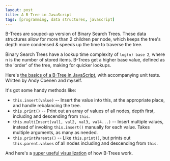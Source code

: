 ```yaml
---
layout: post
title: A B-Tree in JavaScript
tags: [programming, data structures, javascript]
---
```


B-Trees are souped-up version of Binary Search Trees. These data structures allow for more than 2 children per node, which keeps the tree's depth more condensed & speeds up the time to traverse the tree.

Binary Search Trees have a lookup time complexity of `log(n) base 2`, where n is the number of stored items. B-Trees get a higher base value, defined as the 'order' of the tree, making for quicker lookups.

Here's [the basics of a B-Tree in JavaScript](https://github.com/dsernst/data-structures/blob/master/sprint-two/src/bTree.js), with accompanying unit tests. Written by Andy Coenen and myself.

It's got some handy methods like:

* `this.insert(value)` -- Insert the value into this, at the appropriate place, and handle rebalancing the tree.
* `this.print()` -- Print out an array of values of all nodes, depth first, including and descending from `this`.
* `this.multiInsert(val1, val2, val3, val4...)` -- Insert multiple values, instead of invoking `this.insert()` manually for each value. Takes multiple arguments, as many as needed.
* `this.printParents()` -- Like `this.print()`, but prints out `this.parent.values` of all nodes including and descending from `this`.

And here's a [super useful visualization](http://www.cs.usfca.edu/~galles/visualization/BTree.html) of how B-Trees work.
